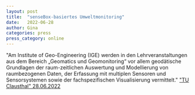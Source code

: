 ```yaml
---
layout: post
title:  "senseBox-basiertes Umweltmonitoring"
date:   2022-06-28 
author: Gina
categories: press
press_category: online
---
```

"Am Institute of Geo-Engineering (IGE) werden in den Lehrveranstaltungen aus dem Bereich „Geomatics und Geomonitoring“ vor allem geodätische Grundlagen der raum-zeitlichen Auswertung und Modellierung von raumbezogenen Daten, der Erfassung mit multiplen Sensoren und Sensorsystemen sowie der fachspezifischen Visualisierung vermittelt."
<a href="https://www.ige.tu-clausthal.de/forschung/geomatik/aktuelle-projekte/sensebox-basiertes-umweltmonitoring">"TU Clausthal" 28.06.2022</a>
